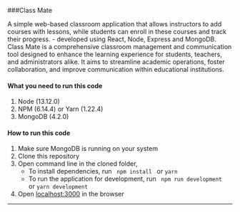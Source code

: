    ###Class Mate

A simple web-based classroom application that allows instructors to add courses with lessons, while students can enroll in these courses and track their progress. - developed using React, Node, Express and MongoDB. Class Mate is a comprehensive classroom management and communication tool designed to enhance the learning experience for students, teachers, and administrators alike. It aims to streamline academic operations, foster collaboration, and improve communication within educational institutions.


#### What you need to run this code
1. Node (13.12.0)
2. NPM (6.14.4) or Yarn (1.22.4)
3. MongoDB (4.2.0)

####  How to run this code
1. Make sure MongoDB is running on your system
2. Clone this repository
3. Open command line in the cloned folder,
   - To install dependencies, run ```  npm install  ``` or ``` yarn ```
   - To run the application for development, run ```  npm run development  ``` or ``` yarn development ```
4. Open [localhost:3000](http://localhost:3000/) in the browser

----

